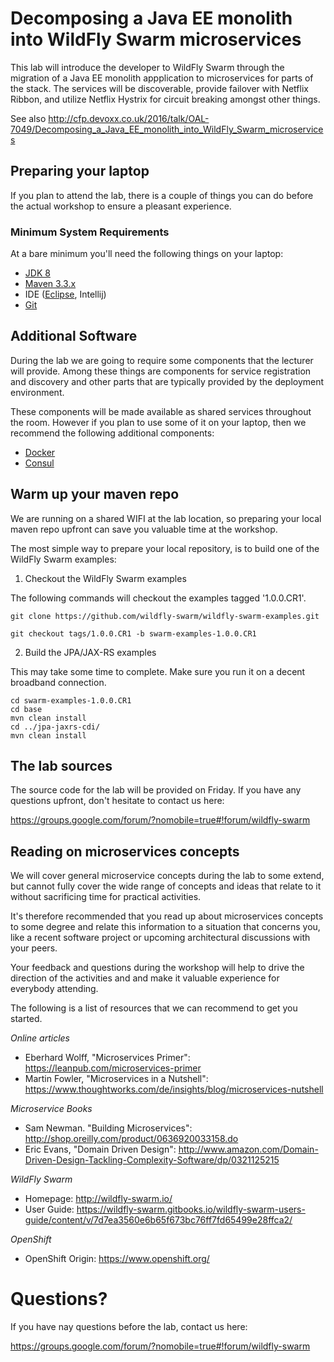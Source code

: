 # Decomposing a Java EE monolith into WildFly Swarm microservices

This lab will introduce the developer to WildFly Swarm through the migration of a Java EE monolith appplication to microservices for parts of the stack. The services will be discoverable, provide failover with Netflix Ribbon, and utilize Netflix Hystrix for circuit breaking amongst other things.

See also http://cfp.devoxx.co.uk/2016/talk/OAL-7049/Decomposing_a_Java_EE_monolith_into_WildFly_Swarm_microservices

## Preparing your laptop

If you plan to attend the lab, there is a couple of things you can do before the actual workshop to ensure a pleasant experience.

### Minimum System Requirements

At a bare minimum you'll need the following things on your laptop:

- [JDK 8](http://www.oracle.com/technetwork/java/javase/downloads/jdk8-downloads-2133151.html)
- [Maven 3.3.x](https://maven.apache.org/download.cgi)
- IDE ([Eclipse](http://www.eclipse.org/downloads/packages/eclipse-ide-java-developers/keplersr1), Intellij)
- [Git](https://git-scm.com/downloads)

## Additional Software

During the lab we are going to require some components that the lecturer will provide. Among these things are components for service registration and discovery and other parts that are typically provided by the deployment environment.

These components will be made available as shared services throughout the room. However if you plan to use some of it on your laptop, then we recommend the following additional components:

- [Docker](https://www.docker.com/)
- [Consul](https://hub.docker.com/r/progrium/consul/)

## Warm up your maven repo

We are running on a shared WIFI at the lab location, so preparing your local maven repo upfront can save you valuable time at the workshop.

The most simple way to prepare your local repository, is to build one of the WildFly Swarm examples:

1) Checkout the WildFly Swarm examples

The following commands will checkout the examples tagged '1.0.0.CR1'.

```
git clone https://github.com/wildfly-swarm/wildfly-swarm-examples.git

git checkout tags/1.0.0.CR1 -b swarm-examples-1.0.0.CR1
```

2) Build the JPA/JAX-RS examples

This may take some time to complete. Make sure you run it on a decent broadband connection.

```
cd swarm-examples-1.0.0.CR1
cd base
mvn clean install
cd ../jpa-jaxrs-cdi/
mvn clean install
```

## The lab sources

The source code for the lab will be provided on Friday. If you have any questions upfront, don't hesitate to contact us here:

https://groups.google.com/forum/?nomobile=true#!forum/wildfly-swarm

## Reading on microservices concepts

We will cover general microservice concepts during the lab to some extend, but cannot fully cover the wide range of concepts and ideas that relate to it without sacrificing time for practical activities.

It's therefore recommended that you read up about microservices concepts to some degree and relate this information to a situation that concerns you, like a recent software project or upcoming architectural discussions with your peers.

Your feedback and questions during the workshop will help to drive the direction of the activities and and make it valuable experience for everybody attending.

The following is a list of resources that we can recommend to get you started.

*Online articles*
- Eberhard Wolff, "Microservices Primer": https://leanpub.com/microservices-primer
- Martin Fowler, "Microservices in a Nutshell":  https://www.thoughtworks.com/de/insights/blog/microservices-nutshell

*Microservice Books*
- Sam Newman. "Building Microservices": http://shop.oreilly.com/product/0636920033158.do
- Eric Evans, "Domain Driven Design": http://www.amazon.com/Domain-Driven-Design-Tackling-Complexity-Software/dp/0321125215

*WildFly Swarm*
- Homepage: http://wildfly-swarm.io/
- User Guide:  https://wildfly-swarm.gitbooks.io/wildfly-swarm-users-guide/content/v/7d7ea3560e6b65f673bc76ff7fd65499e28ffca2/

*OpenShift*
- OpenShift Origin: https://www.openshift.org/


# Questions?

If you have nay questions before the lab, contact us here:

https://groups.google.com/forum/?nomobile=true#!forum/wildfly-swarm
